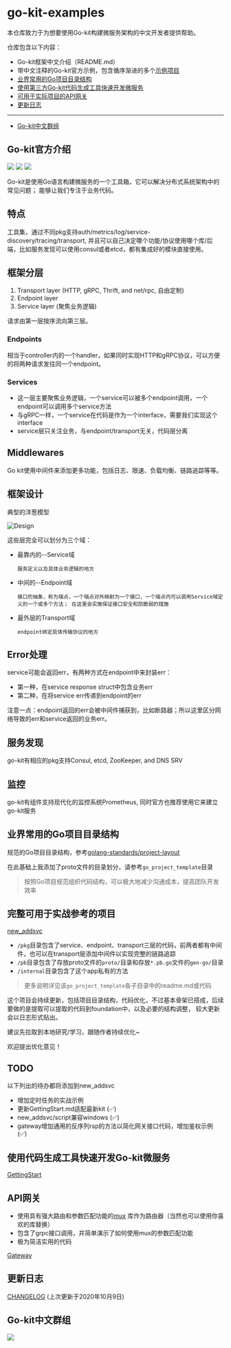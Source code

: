 # go-kit-examples
本仓库致力于为想要使用Go-kit构建微服务架构的中文开发者提供帮助。

仓库包含以下内容：
-   Go-kit框架中文介绍（README.md）
-   带中文注释的Go-kit官方示例，包含循序渐进的多个[示例项目](https://github.com/chaseSpace/go-kit-examples/tree/master/new-to-gokit)
-   [业界常用的Go项目目录结构](#业界常用的Go项目目录结构)
-   [使用第三方Go-kit代码生成工具快速开发微服务](#使用代码生成工具快速开发Go-kit微服务)
-   [可用于实际项目的API网关](#API网关)
-   [更新日志](#更新日志)
___
-   [Go-kit中文群组](#go-kit中文群组)

## Go-kit官方介绍
[![](https://img.shields.io/static/v1?label=Github&message=go-kit&color=important)](https://github.com/go-kit/kit)
![](https://badgen.net/github/stars/go-kit/kit)
![](https://badgen.net/github/release/go-kit/kit)

Go-kit是使用Go语言构建微服务的一个工具箱，它可以解决分布式系统架构中的常见问题；
能够让我们专注于业务代码。

## 特点

工具集，通过不同pkg支持auth/metrics/log/service-discovery/tracing/transport, 
并且可以自己决定哪个功能/协议使用哪个库/后端，比如服务发现可以使用consul或者etcd，都有集成好的模块直接使用。

## 框架分层

 1. Transport layer (HTTP, gRPC, Thrift, and net/rpc, 自由定制)
 2. Endpoint layer
 3. Service layer (聚焦业务逻辑)

请求由第一层按序流向第三层。 

### Endpoints

   相当于controller内的一个handler，如果同时实现HTTP和gRPC协议，可以方便的将两种请求发往同一个endpoint。

### Services

  - 这一层主要聚焦业务逻辑，一个service可以被多个endpoint调用，一个endpoint可以调用多个service方法
  - 与gRPC一样，一个service在代码是作为一个interface，需要我们实现这个interface
  - service层只关注业务，与endpoint/transport无关，代码层分离
  
## Middlewares
 
 Go kit使用中间件来添加更多功能，包括日志、限速、负载均衡、链路追踪等等。
 
## 框架设计
典型的洋葱模型

![Design](https://gokit.io/faq/onion.png)

这些层完全可以划分为三个域：

-   最靠内的--Service域

    `服务定义以及具体业务逻辑的地方`
-   中间的--Endpoint域

    `接口的抽象，称为端点，一个端点对外映射为一个接口，一个端点内可以调用Service域定义的一个或多个方法；
    在这里会实施保证接口安全和防脆弱的措施
    `
-  最外层的Transport域

    `endpoint绑定具体传输协议的地方`
    
## Error处理

service可能会返回err，有两种方式在endpoint中来封装err：

-  第一种，在service response struct中包含业务err
-  第二种，在将service err传递到endpoint的err

注意一点：endpoint返回的err会被中间件捕获到，比如断路器；所以这里区分网络导致的err和service返回的业务err。


## 服务发现

go-kit有相应的pkg支持Consul, etcd, ZooKeeper, and DNS SRV

## 监控

go-kit有组件支持现代化的监控系统Prometheus, 同时官方也推荐使用它来建立go-kit服务

## 业界常用的Go项目目录结构

规范的Go项目目录结构，参考[golang-standards/project-layout](https://github.com/golang-standards/project-layout/blob/master/README_zh.md)

在此基础上我添加了proto文件的目录划分，请参考`go_project_template`目录

> 按照Go项目规范组织代码结构，可以极大地减少沟通成本，提高团队开发效率

## 完整可用于实战参考的项目

[new_addsvc](https://github.com/chaseSpace/go-kit-examples/tree/master/demo_project/new_addsvc)

- `/pkg`目录包含了service、endpoint、transport三层的代码，前两者都有中间件，也可以在transport层添加中间件以实现完整的链路追踪
- `/pb`目录包含了存放proto文件的`proto/`目录和存放`*.pb.go`文件的`gen-go/`目录
- `/internal`目录包含了这个app私有的方法
> 更多说明详见该`go_project_template`各子目录中的readme.md或代码

这个项目会持续更新，包括项目目录结构，代码优化，不过基本骨架已搭成，后续要做的是提取可以提取的代码到foundation中，以及必要的结构调整，
较大更新会以日志形式贴出。

建议先拉取到本地研究/学习，跟随作者持续优化~

欢迎提出优化意见！ 

## TODO

以下列出的待办都将添加到new_addsvc

-   增加定时任务的实战示例
-   更新GettingStart.md适配最新kit (:white_check_mark:)
-   new_addsvc/script兼容windows (:white_check_mark:)
-   gateway增加通用的反序列rsp的方法以简化网关接口代码，增加鉴权示例 (:white_check_mark:)

## 使用代码生成工具快速开发Go-kit微服务

[GettingStart](https://github.com/chaseSpace/go-kit-examples/blob/master/GettingStart.md)

## API网关

- 使用具有强大路由和参数匹配功能的[mux](https://github.com/gorilla/mux) 库作为路由器（当然也可以使用你喜欢的库替换）
- 包含了grpc接口调用，并简单演示了如何使用mux的参数匹配功能
- 极为简洁实用的代码

[Gateway](https://github.com/chaseSpace/go-kit-examples/tree/master/demo_project/gateway) 

## 更新日志

[CHANGELOG][CHANGELOG] (上次更新于2020年10月9日)

[CHANGELOG]:https://github.com/chaseSpace/go-kit-examples/blob/master/CHANGELOG.md

## Go-kit中文群组

![](https://i1.100024.xyz/i/2020/10/09/sa9uv9.png)